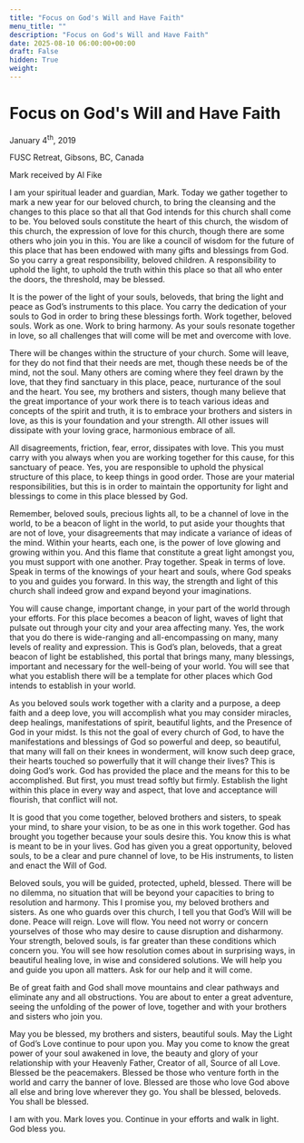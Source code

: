 ```yaml
---
title: "Focus on God's Will and Have Faith"
menu_title: ""
description: "Focus on God's Will and Have Faith"
date: 2025-08-10 06:00:00+00:00
draft: False
hidden: True
weight:
---
```

# Focus on God's Will and Have Faith

January 4<sup>th</sup>, 2019

FUSC Retreat, Gibsons, BC, Canada

Mark received by Al Fike

I am your spiritual leader and guardian, Mark. Today we gather together to mark a new year for our beloved church, to bring the cleansing and the changes to this place so that all that God intends for this church shall come to be. You beloved souls constitute the heart of this church, the wisdom of this church, the expression of love for this church, though there are some others who join you in this. You are like a council of wisdom for the future of this place that has been endowed with many gifts and blessings from God. So you carry a great responsibility, beloved children. A responsibility to uphold the light, to uphold the truth within this place so that all who enter the doors, the threshold, may be blessed.

It is the power of the light of your souls, beloveds, that bring the light and peace as God’s instruments to this place. You carry the dedication of your souls to God in order to bring these blessings forth. Work together, beloved souls. Work as one. Work to bring harmony. As your souls resonate together in love, so all challenges that will come will be met and overcome with love.

There will be changes within the structure of your church. Some will leave, for they do not find that their needs are met, though these needs be of the mind, not the soul. Many others are coming where they feel drawn by the love, that they find sanctuary in this place, peace, nurturance of the soul and the heart. You see, my brothers and sisters, though many believe that the great importance of your work there is to teach various ideas and concepts of the spirit and truth, it is to embrace your brothers and sisters in love, as this is your foundation and your strength. All other issues will dissipate with your loving grace, harmonious embrace of all.

All disagreements, friction, fear, error, dissipates with love. This you must carry with you always when you are working together for this cause, for this sanctuary of peace. Yes, you are responsible to uphold the physical structure of this place, to keep things in good order. Those are your material responsibilities, but this is in order to maintain the opportunity for light and blessings to come in this place blessed by God.

Remember, beloved souls, precious lights all, to be a channel of love in the world, to be a beacon of light in the world, to put aside your thoughts that are not of love, your disagreements that may indicate a variance of ideas of the mind. Within your hearts, each one, is the power of love glowing and growing within you. And this flame that constitute a great light amongst you, you must support with one another. Pray together. Speak in terms of love. Speak in terms of the knowings of your heart and souls, where God speaks to you and guides you forward. In this way, the strength and light of this church shall indeed grow and expand beyond your imaginations.

You will cause change, important change, in your part of the world through your efforts. For this place becomes a beacon of light, waves of light that pulsate out through your city and your area affecting many. Yes, the work that you do there is wide-ranging and all-encompassing on many, many levels of reality and expression. This is God’s plan, beloveds, that a great beacon of light be established, this portal that brings many, many blessings, important and necessary for the well-being of your world. You will see that what you establish there will be a template for other places which God intends to establish in your world.

As you beloved souls work together with a clarity and a purpose, a deep faith and a deep love, you will accomplish what you may consider miracles, deep healings, manifestations of spirit, beautiful lights, and the Presence of God in your midst. Is this not the goal of every church of God, to have the manifestations and blessings of God so powerful and deep, so beautiful, that many will fall on their knees in wonderment, will know such deep grace, their hearts touched so powerfully that it will change their lives? This is doing God’s work. God has provided the place and the means for this to be accomplished. But first, you must tread softly but firmly. Establish the light within this place in every way and aspect, that love and acceptance will flourish, that conflict will not.

It is good that you come together, beloved brothers and sisters, to speak your mind, to share your vision, to be as one in this work together. God has brought you together because your souls desire this. You know this is what is meant to be in your lives. God has given you a great opportunity, beloved souls, to be a clear and pure channel of love, to be His instruments, to listen and enact the Will of God.

Beloved souls, you will be guided, protected, upheld, blessed. There will be no dilemma, no situation that will be beyond your capacities to bring to resolution and harmony. This I promise you, my beloved brothers and sisters. As one who guards over this church, I tell you that God’s Will will be done. Peace will reign. Love will flow. You need not worry or concern yourselves of those who may desire to cause disruption and disharmony. Your strength, beloved souls, is far greater than these conditions which concern you. You will see how resolution comes about in surprising ways, in beautiful healing love, in wise and considered solutions. We will help you and guide you upon all matters. Ask for our help and it will come.

Be of great faith and God shall move mountains and clear pathways and eliminate any and all obstructions. You are about to enter a great adventure, seeing the unfolding of the power of love, together and with your brothers and sisters who join you.

May you be blessed, my brothers and sisters, beautiful souls. May the Light of God’s Love continue to pour upon you. May you come to know the great power of your soul awakened in love, the beauty and glory of your relationship with your Heavenly Father, Creator of all, Source of all Love. Blessed be the peacemakers. Blessed be those who venture forth in the world and carry the banner of love. Blessed are those who love God above all else and bring love wherever they go. You shall be blessed, beloveds. You shall be blessed.

I am with you. Mark loves you. Continue in your efforts and walk in light. God bless you.
